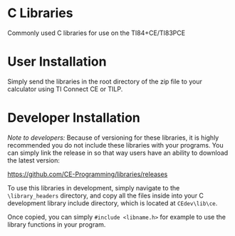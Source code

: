 # C Libraries
Commonly used C libraries for use on the TI84+CE/TI83PCE

# User Installation
Simply send the libraries in the root directory of the zip file to your calculator using TI Connect CE or TILP.

# Developer Installation

*Note to developers:* Because of versioning for these libraries, it is highly recommended you do not include these libraries with your programs. You can simply link the release in so that way users have an ability to download the latest version:

https://github.com/CE-Programming/libraries/releases

To use this libraries in development, simply navigate to the `\library_headers` directory, and copy all the files inside into your C development library include directory, which is located at `CEdev\lib\ce`.

Once copied, you can simply `#include <libname.h>` for example to use the library functions in your program.
